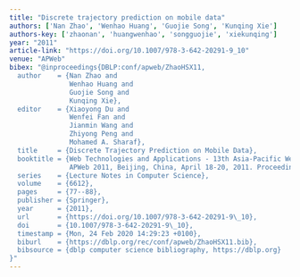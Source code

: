 ```yaml
---
title: "Discrete trajectory prediction on mobile data"
authors: ['Nan Zhao', 'Wenhao Huang', 'Guojie Song', 'Kunqing Xie']
authors-key: ['zhaonan', 'huangwenhao', 'songguojie', 'xiekunqing']
year: "2011"
article-link: "https://doi.org/10.1007/978-3-642-20291-9_10"
venue: "APWeb"
bibex: "@inproceedings{DBLP:conf/apweb/ZhaoHSX11,
  author    = {Nan Zhao and
               Wenhao Huang and
               Guojie Song and
               Kunqing Xie},
  editor    = {Xiaoyong Du and
               Wenfei Fan and
               Jianmin Wang and
               Zhiyong Peng and
               Mohamed A. Sharaf},
  title     = {Discrete Trajectory Prediction on Mobile Data},
  booktitle = {Web Technologies and Applications - 13th Asia-Pacific Web Conference,
               APWeb 2011, Beijing, China, April 18-20, 2011. Proceedings},
  series    = {Lecture Notes in Computer Science},
  volume    = {6612},
  pages     = {77--88},
  publisher = {Springer},
  year      = {2011},
  url       = {https://doi.org/10.1007/978-3-642-20291-9\_10},
  doi       = {10.1007/978-3-642-20291-9\_10},
  timestamp = {Mon, 24 Feb 2020 14:29:23 +0100},
  biburl    = {https://dblp.org/rec/conf/apweb/ZhaoHSX11.bib},
  bibsource = {dblp computer science bibliography, https://dblp.org}
}"
---
```

